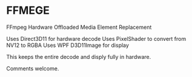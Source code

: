# FFMEGE
FFmpeg Hardware Offloaded Media Element Replacement

  Uses Direct3D11 for hardware decode
  Uses PixelShader to convert from NV12 to RGBA
  Uses WPF D3D11Image for display
  
 This keeps the entire decode and disply fully in hardware.

Comments welcome.
